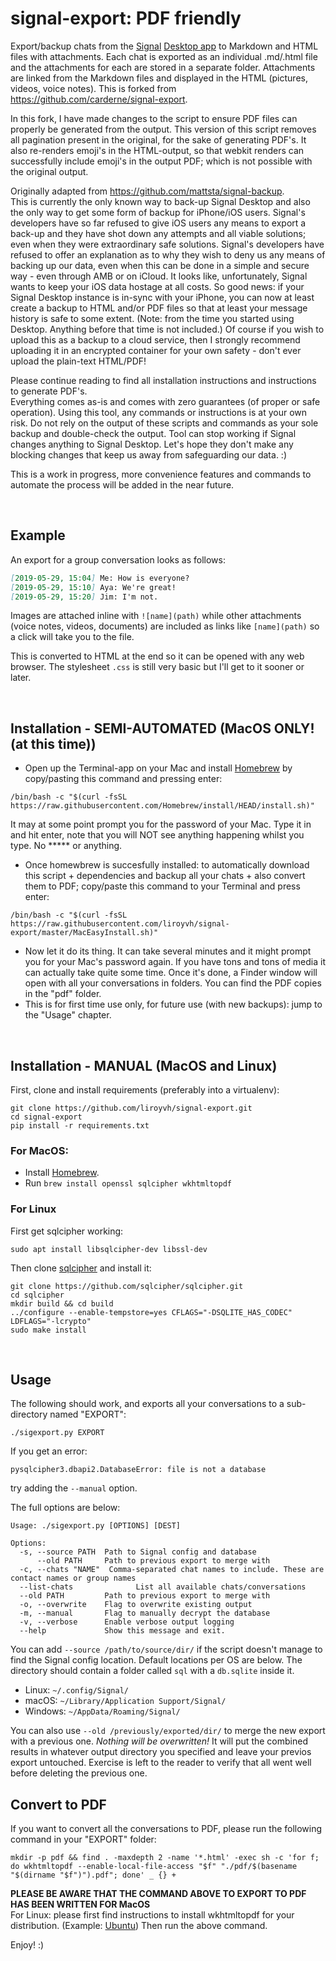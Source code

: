 # signal-export: PDF friendly
Export/backup chats from the [Signal](https://www.signal.org/) [Desktop app](https://www.signal.org/download/) to Markdown and HTML files with attachments. Each chat is exported as an individual .md/.html file and the attachments for each are stored in a separate folder. Attachments are linked from the Markdown files and displayed in the HTML (pictures, videos, voice notes). This is forked from https://github.com/carderne/signal-export. 

In this fork, I have made changes to the script to ensure PDF files can properly be generated from the output. This version of this script removes all pagination present in the original, for the sake of generating PDF's. It also re-renders emoji's in the HTML-output, so that webkit renders can successfully include emoji's in the output PDF; which is not possible with the original output.

Originally adapted from https://github.com/mattsta/signal-backup.  
This is currently the only known way to back-up Signal Desktop and also the only way to get some form of backup for iPhone/iOS users. Signal's developers have so far refused to give iOS users any means to export a back-up and they have shot down any attempts and all viable solutions; even when they were extraordinary safe solutions. Signal's developers have refused to offer an explanation as to why they wish to deny us any means of backing up our data, even when this can be done in a simple and secure way - even through AMB or on iCloud. It looks like, unfortunately, Signal wants to keep your iOS data hostage at all costs. So good news: if your Signal Desktop instance is in-sync with your iPhone, you can now at least create a backup to HTML and/or PDF files so that at least your message history is safe to some extent. (Note: from the time you started using Desktop. Anything before that time is not included.) Of course if you wish to upload this as a backup to a cloud service, then I strongly recommend uploading it in an encrypted container for your own safety - don't ever upload the plain-text HTML/PDF!

Please continue reading to find all installation instructions and instructions to generate PDF's.  
Everything comes as-is and comes with zero guarantees (of proper or safe operation). Using this tool, any commands or instructions is at your own risk. Do not rely on the output of these scripts and commands as your sole backup and double-check the output. Tool can stop working if Signal changes anything to Signal Desktop. Let's hope they don't make any blocking changes that keep us away from safeguarding our data. :) 

This is a work in progress, more convenience features and commands to automate the process will be added in the near future.  

&nbsp;
## Example
An export for a group conversation looks as follows:
```markdown
[2019-05-29, 15:04] Me: How is everyone?
[2019-05-29, 15:10] Aya: We're great!
[2019-05-29, 15:20] Jim: I'm not.
```

Images are attached inline with `![name](path)` while other attachments (voice notes, videos, documents) are included as links like `[name](path)` so a click will take you to the file.

This is converted to HTML at the end so it can be opened with any web browser. 
The stylesheet `.css` is still very basic but I'll get to it sooner or later.

&nbsp;
## Installation - SEMI-AUTOMATED (MacOS ONLY! (at this time))
- Open up the Terminal-app on your Mac and install [Homebrew](https://brew.sh) by copy/pasting this command and pressing enter:  
```
/bin/bash -c "$(curl -fsSL https://raw.githubusercontent.com/Homebrew/install/HEAD/install.sh)"
```  
It may at some point prompt you for the password of your Mac. Type it in and hit enter, note that you will NOT see anything happening whilst you type. No \*\*\*\*\* or anything.
- Once homewbrew is succesfully installed: to automatically download this script + dependencies and backup all your chats + also convert them to PDF; copy/paste this command to your Terminal and press enter:
```
/bin/bash -c "$(curl -fsSL https://raw.githubusercontent.com/liroyvh/signal-export/master/MacEasyInstall.sh)"
```
- Now let it do its thing. It can take several minutes and it might prompt you for your Mac's password again. If you have tons and tons of media it can actually take quite some time. Once it's done, a Finder window will open with all your conversations in folders. You can find the PDF copies in the "pdf" folder. 
- This is for first time use only, for future use (with new backups): jump to the "Usage" chapter.

&nbsp;
## Installation - MANUAL (MacOS and Linux)


First, clone and install requirements (preferably into a virtualenv):
```
git clone https://github.com/liroyvh/signal-export.git
cd signal-export
pip install -r requirements.txt
```

### For MacOS:
- Install [Homebrew](https://brew.sh).
- Run `brew install openssl sqlcipher wkhtmltopdf`

### For Linux
First get sqlcipher working:
```
sudo apt install libsqlcipher-dev libssl-dev
```

Then clone [sqlcipher](https://github.com/sqlcipher/sqlcipher) and install it:
```
git clone https://github.com/sqlcipher/sqlcipher.git
cd sqlcipher
mkdir build && cd build
../configure --enable-tempstore=yes CFLAGS="-DSQLITE_HAS_CODEC" LDFLAGS="-lcrypto"
sudo make install
```

&nbsp;
## Usage
The following should work, and exports all your conversations to a sub-directory named "EXPORT":
```
./sigexport.py EXPORT
```

If you get an error:

    pysqlcipher3.dbapi2.DatabaseError: file is not a database

try adding the `--manual` option.

The full options are below:
```
Usage: ./sigexport.py [OPTIONS] [DEST]

Options:
  -s, --source PATH  Path to Signal config and database
      --old PATH     Path to previous export to merge with
  -c, --chats "NAME"  Comma-separated chat names to include. These are contact names or group names
  --list-chats              List all available chats/conversations
  --old PATH         Path to previous export to merge with
  -o, --overwrite    Flag to overwrite existing output
  -m, --manual       Flag to manually decrypt the database
  -v, --verbose      Enable verbose output logging
  --help             Show this message and exit.
```

You can add `--source /path/to/source/dir/` if the script doesn't manage to find the Signal config location. Default locations per OS are below. The directory should contain a folder called `sql` with a `db.sqlite` inside it.
- Linux: `~/.config/Signal/`
- macOS: `~/Library/Application Support/Signal/`
- Windows: `~/AppData/Roaming/Signal/`

You can also use `--old /previously/exported/dir/` to merge the new export with a previous one. _Nothing will be overwritten!_ It will put the combined results in whatever output directory you specified and leave your previos export untouched. Exercise is left to the reader to verify that all went well before deleting the previous one.

## Convert to PDF 
If you want to convert all the conversations to PDF, please run the following command in your "EXPORT" folder:
```
mkdir -p pdf && find . -maxdepth 2 -name '*.html' -exec sh -c 'for f; do wkhtmltopdf --enable-local-file-access "$f" "./pdf/$(basename "$(dirname "$f")").pdf"; done' _ {} +
```
**PLEASE BE AWARE THAT THE COMMAND ABOVE TO EXPORT TO PDF HAS BEEN WRITTEN FOR MacOS**  
For Linux: please first find instructions to install wkhtmltopdf for your distribution. (Example: [Ubuntu](https://websiteforstudents.com/how-to-install-wkhtmltopdf-wkhtmltoimage-on-ubuntu-18-04-16-04/)) Then run the above command.

Enjoy! :) 
